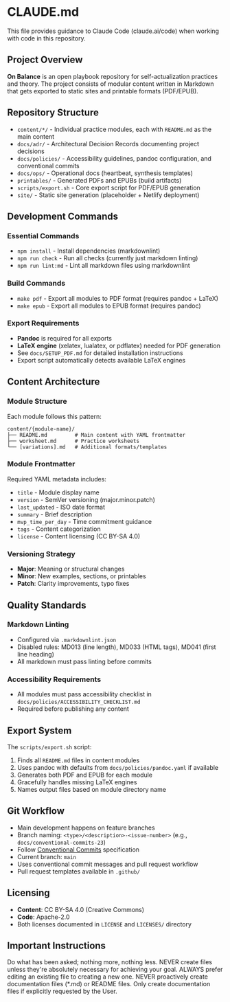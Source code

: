 # CLAUDE.md

This file provides guidance to Claude Code (claude.ai/code) when working with code in this repository.

## Project Overview

**On Balance** is an open playbook repository for self-actualization practices and theory. The project consists of modular content written in Markdown that gets exported to static sites and printable formats (PDF/EPUB).

## Repository Structure

- `content/*/` - Individual practice modules, each with `README.md` as the main content
- `docs/adr/` - Architectural Decision Records documenting project decisions
- `docs/policies/` - Accessibility guidelines, pandoc configuration, and conventional commits
- `docs/ops/` - Operational docs (heartbeat, synthesis templates)
- `printables/` - Generated PDFs and EPUBs (build artifacts)
- `scripts/export.sh` - Core export script for PDF/EPUB generation
- `site/` - Static site generation (placeholder + Netlify deployment)

## Development Commands

### Essential Commands

- `npm install` - Install dependencies (markdownlint)
- `npm run check` - Run all checks (currently just markdown linting)
- `npm run lint:md` - Lint all markdown files using markdownlint

### Build Commands

- `make pdf` - Export all modules to PDF format (requires pandoc + LaTeX)
- `make epub` - Export all modules to EPUB format (requires pandoc)

### Export Requirements

- **Pandoc** is required for all exports
- **LaTeX engine** (xelatex, lualatex, or pdflatex) needed for PDF generation
- See `docs/SETUP_PDF.md` for detailed installation instructions
- Export script automatically detects available LaTeX engines

## Content Architecture

### Module Structure

Each module follows this pattern:

```text
content/{module-name}/
├── README.md         # Main content with YAML frontmatter
├── worksheet.md      # Practice worksheets
└── [variations].md   # Additional formats/templates
```

### Module Frontmatter

Required YAML metadata includes:

- `title` - Module display name
- `version` - SemVer versioning (major.minor.patch)
- `last_updated` - ISO date format
- `summary` - Brief description
- `mvp_time_per_day` - Time commitment guidance
- `tags` - Content categorization
- `license` - Content licensing (CC BY-SA 4.0)

### Versioning Strategy

- **Major**: Meaning or structural changes
- **Minor**: New examples, sections, or printables
- **Patch**: Clarity improvements, typo fixes

## Quality Standards

### Markdown Linting

- Configured via `.markdownlint.json`
- Disabled rules: MD013 (line length), MD033 (HTML tags), MD041 (first line heading)
- All markdown must pass linting before commits

### Accessibility Requirements

- All modules must pass accessibility checklist in `docs/policies/ACCESSIBILITY_CHECKLIST.md`
- Required before publishing any content

## Export System

The `scripts/export.sh` script:

1. Finds all `README.md` files in content modules
2. Uses pandoc with defaults from `docs/policies/pandoc.yaml` if available
3. Generates both PDF and EPUB for each module
4. Gracefully handles missing LaTeX engines
5. Names output files based on module directory name

## Git Workflow

- Main development happens on feature branches
- Branch naming: `<type>/<description>-<issue-number>` (e.g., `docs/conventional-commits-23`)
- Follow [Conventional Commits](docs/policies/CONVENTIONAL_COMMITS.md) specification
- Current branch: `main`
- Uses conventional commit messages and pull request workflow
- Pull request templates available in `.github/`

## Licensing

- **Content**: CC BY-SA 4.0 (Creative Commons)
- **Code**: Apache-2.0
- Both licenses documented in `LICENSE` and `LICENSES/` directory

## Important Instructions

Do what has been asked; nothing more, nothing less.
NEVER create files unless they're absolutely necessary for achieving your goal.
ALWAYS prefer editing an existing file to creating a new one.
NEVER proactively create documentation files (*.md) or README files. Only create documentation files if explicitly requested by the User.
